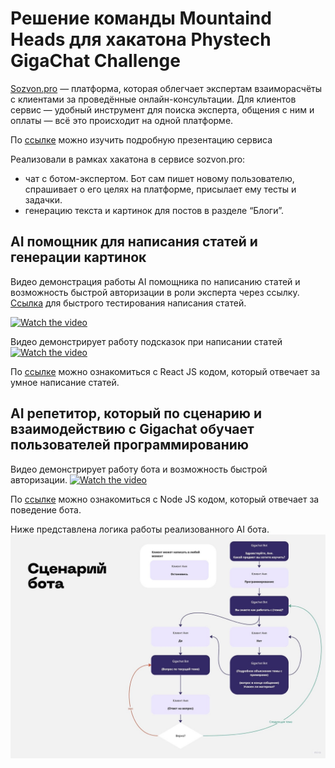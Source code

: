 # Решение команды Mountaind Heads для хакатона Phystech GigaChat Challenge

[Sozvon.pro](https://sozvon.pro) — платформа, которая облегчает экспертам взаиморасчёты с клиентами за проведённые онлайн-консультации. Для клиентов сервис — удобный инструмент для поиска эксперта, общения с ним и оплаты — всё это происходит на одной платформе.

По [cсылке](sozvon_prez.pdf) можно изучить подробную презентацию сервиса

Реализовали в рамках хакатона в сервисе sozvon.pro:
- чат с ботом-экспертом. Бот сам пишет новому пользователю, спрашивает о его целях на платформе, присылает ему тесты и задачки. 
- генерацию текста и картинок для постов в разделе “Блоги”.

## AI помощник для написания статей и генерации картинок

Видео демонстрация работы AI помощника по написанию статей и возможность быстрой авторизации в роли эксперта через ссылку.
[Ссылка](https://sozvon.pro/create_blog_post?token=dZQs8EmuTrOUixSggg831685183100270) для быстрого тестирования написания статей.

[![Watch the video](https://img.youtube.com/vi/oABQIBIhDxc/sddefault.jpg)](https://www.youtube.com/watch?v=oABQIBIhDxc)

Видео демонстрирует работу подсказок при написании статей
[![Watch the video](https://img.youtube.com/vi/OZJERyUyuA8/sddefault.jpg)](https://www.youtube.com/watch?v=OZJERyUyuA8)

По [cсылке](https://github.com/bumsun/gigachat_sozvon/blob/main/CreateBlogPost.js) можно ознакомиться с React JS кодом, который отвечает за умное написание статей.

## AI репетитор, который по сценарию и взаимодействию с Gigachat обучает пользователей программированию

Видео демонстрирует работу бота и возможность быстрой авторизации.
[![Watch the video](https://img.youtube.com/vi/GO-So4dMPqQ/sddefault.jpg)](https://www.youtube.com/watch?v=GO-So4dMPqQ)

По [cсылке](https://github.com/bumsun/gigachat_sozvon/blob/main/gigachat_bot.js) можно ознакомиться с Node JS кодом, который отвечает за поведение бота.

Ниже представлена логика работы реализованного AI бота.
![block_diagram](block_diagram.jpg)

